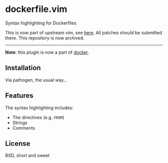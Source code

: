 dockerfile.vim
==============

Syntax highlighting for Dockerfiles

This is now part of upstream vim, see [here][2].  All patches should be
submitted there.  This repository is now archived.

-------------------------------------------------------------------------------

**Note**: this plugin is now a part of [docker][1].

Installation
------------

Via pathogen, the usual way...

Features
--------

The syntax highlighting includes:

* The directives (e.g. `FROM`)
* Strings
* Comments

License
-------

BSD, short and sweet

[1]: https://github.com/dotcloud/docker/tree/master/contrib/syntax/vim
[2]: https://github.com/vim/vim/blob/master/runtime/syntax/dockerfile.vim
